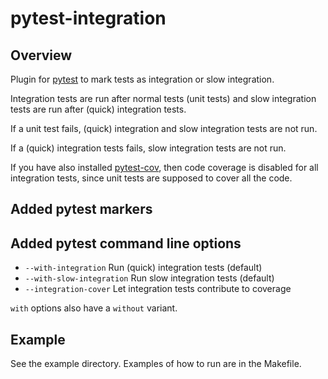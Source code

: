 pytest-integration
==================

Overview
--------
Plugin for [pytest](https://pypi.org/project/pytest/) to mark tests as
integration or slow integration.

Integration tests are run after normal tests (unit tests) and
slow integration tests are run after (quick) integration tests.

If a unit test fails, (quick) integration and slow integration tests are not run.

If a (quick) integration tests fails, slow integration tests are not run.

If you have also installed [pytest-cov](https://pypi.org/project/pytest-cov/),
then code coverage is disabled for all integration tests, since unit tests
are supposed to cover all the code.

Added pytest markers
--------------------------

Added pytest command line options
--------------------------
- `--with-integration` Run (quick) integration tests (default)
- `--with-slow-integration` Run slow integration tests (default)
- `--integration-cover` Let integration tests contribute to coverage

`with` options also have a `without` variant.

Example
-------
See the example directory. Examples of how to run are in the Makefile.
